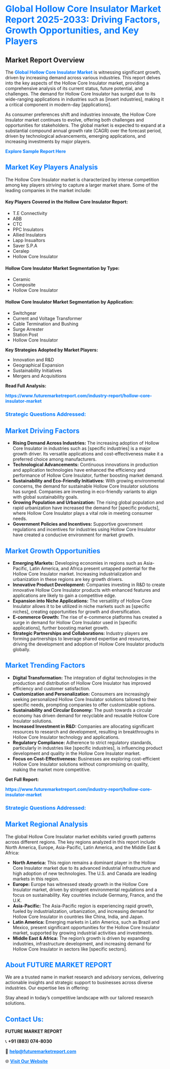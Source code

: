 <h1 style="color: #007BFF;">Global Hollow Core Insulator Market Report 2025-2033: Driving Factors, Growth Opportunities, and Key Players</h1>

<section id="overview">
<h2>Market Report Overview</h2>
<p>The <a href="https://www.futuremarketreport.com/industry-report/hollow-core-insulator-market" style="color: #007BFF; text-decoration: none;"><strong>Global Hollow Core Insulator Market</strong></a> is witnessing significant growth, driven by increasing demand across various industries. This report delves into the key aspects of the Hollow Core Insulator market, providing a comprehensive analysis of its current status, future potential, and challenges. The demand for Hollow Core Insulator has surged due to its wide-ranging applications in industries such as [insert industries], making it a critical component in modern-day [applications].</p>
<p>As consumer preferences shift and industries innovate, the Hollow Core Insulator market continues to evolve, offering both challenges and opportunities for stakeholders. The global market is expected to expand at a substantial compound annual growth rate (CAGR) over the forecast period, driven by technological advancements, emerging applications, and increasing investments by major players.</p>
</section>

<section id="overview">
<p><a href="https://www.futuremarketreport.com/request-sample/reportId=99927" style="color: #007BFF; text-decoration: none;"><strong>Explore Sample Report Here</strong></a></p>
</section>

<section id="key-players">
<h2 style="color: #007BFF;">Market Key Players Analysis</h2>
<p>The Hollow Core Insulator market is characterized by intense competition among key players striving to capture a larger market share. Some of the leading companies in the market include:</p>
<h4>Key Players Covered in the Hollow Core Insulator Report:</h4>
<ul><li>T.E Connectivity</li><li>ABB</li><li>CTC</li><li>PPC Insulators</li><li>Allied Insulators</li><li>Lapp Insualtors</li><li>Saver S.P.A</li><li>Ceralep</li><li>Hollow Core Insulator</li></ul>
<h4>Hollow Core Insulator Market Segmentation by Type:</h4>
<ul><li>Ceramic</li><li>Composite</li><li>Hollow Core Insulator</li></ul>

<h4>Hollow Core Insulator Market Segmentation by Application:</h4>
<ul><li>Switchgear</li><li>Current and Voltage Transformer</li><li>Cable Termination and Bushing</li><li>Surge Arrester</li><li>Station Post</li><li>Hollow Core Insulator</li></ul>
<p><strong>Key Strategies Adopted by Market Players:</strong></p>
<ul>
<li>Innovation and R&D</li>
<li>Geographical Expansion</li>
<li>Sustainability Initiatives</li>
<li>Mergers and Acquisitions</li>
</ul>
</section>

<section>
<p><strong>Read Full Analysis: </strong></p><a href="https://www.futuremarketreport.com/industry-report/hollow-core-insulator-market" style="color: #007BFF; text-decoration: none;"><strong>https://www.futuremarketreport.com/industry-report/hollow-core-insulator-market</strong></a>
<h3 style="color: #007BFF;">Strategic Questions Addressed:</h3>
</section>

<section id="driving-factors">
<h2 style="color: #007BFF;">Market Driving Factors</h2>
<ul>
<li><strong>Rising Demand Across Industries:</strong> The increasing adoption of Hollow Core Insulator in industries such as [specific industries] is a major growth driver. Its versatile applications and cost-effectiveness make it a preferred choice among manufacturers.</li>
<li><strong>Technological Advancements:</strong> Continuous innovations in production and application technologies have enhanced the efficiency and performance of Hollow Core Insulator, further boosting market demand.</li>
<li><strong>Sustainability and Eco-Friendly Initiatives:</strong> With growing environmental concerns, the demand for sustainable Hollow Core Insulator solutions has surged. Companies are investing in eco-friendly variants to align with global sustainability goals.</li>
<li><strong>Growing Population and Urbanization:</strong> The rising global population and rapid urbanization have increased the demand for [specific products], where Hollow Core Insulator plays a vital role in meeting consumer needs.</li>
<li><strong>Government Policies and Incentives:</strong> Supportive government regulations and incentives for industries using Hollow Core Insulator have created a conducive environment for market growth.</li>
</ul>
</section>

<section id="growth-opportunities">
<h2 style="color: #007BFF;">Market Growth Opportunities</h2>
<ul>
<li><strong>Emerging Markets:</strong> Developing economies in regions such as Asia-Pacific, Latin America, and Africa present untapped potential for the Hollow Core Insulator market. Increasing industrialization and urbanization in these regions are key growth drivers.</li>
<li><strong>Innovative Product Development:</strong> Companies investing in R&D to create innovative Hollow Core Insulator products with enhanced features and applications are likely to gain a competitive edge.</li>
<li><strong>Expansion into Niche Applications:</strong> The versatility of Hollow Core Insulator allows it to be utilized in niche markets such as [specific niches], creating opportunities for growth and diversification.</li>
<li><strong>E-commerce Growth:</strong> The rise of e-commerce platforms has created a surge in demand for Hollow Core Insulator used in [specific applications], further boosting market growth.</li>
<li><strong>Strategic Partnerships and Collaborations:</strong> Industry players are forming partnerships to leverage shared expertise and resources, driving the development and adoption of Hollow Core Insulator products globally.</li>
</ul>
</section>

<section id="trending-factors">
<h2 style="color: #007BFF;">Market Trending Factors</h2>
<ul>
<li><strong>Digital Transformation:</strong> The integration of digital technologies in the production and distribution of Hollow Core Insulator has improved efficiency and customer satisfaction.</li>
<li><strong>Customization and Personalization:</strong> Consumers are increasingly seeking personalized Hollow Core Insulator solutions tailored to their specific needs, prompting companies to offer customizable options.</li>
<li><strong>Sustainability and Circular Economy:</strong> The push towards a circular economy has driven demand for recyclable and reusable Hollow Core Insulator solutions.</li>
<li><strong>Increased Investment in R&D:</strong> Companies are allocating significant resources to research and development, resulting in breakthroughs in Hollow Core Insulator technology and applications.</li>
<li><strong>Regulatory Compliance:</strong> Adherence to strict regulatory standards, particularly in industries like [specific industries], is influencing product development and quality in the Hollow Core Insulator market.</li>
<li><strong>Focus on Cost-Effectiveness:</strong> Businesses are exploring cost-efficient Hollow Core Insulator solutions without compromising on quality, making the market more competitive.</li>
</ul>
</section>

<section>
<p><strong>Get Full Report: </strong></p><a href="https://www.futuremarketreport.com/industry-report/hollow-core-insulator-market" style="color: #007BFF; text-decoration: none;"><strong>https://www.futuremarketreport.com/industry-report/hollow-core-insulator-market</strong></a>
<h3 style="color: #007BFF;">Strategic Questions Addressed:</h3>
</section>


<section id="regional-analysis">
<h2 style="color: #007BFF;">Market Regional Analysis</h2>
<p>The global Hollow Core Insulator market exhibits varied growth patterns across different regions. The key regions analyzed in this report include North America, Europe, Asia-Pacific, Latin America, and the Middle East & Africa:</p>
<ul>
<li><strong>North America:</strong> This region remains a dominant player in the Hollow Core Insulator market due to its advanced industrial infrastructure and high adoption of new technologies. The U.S. and Canada are leading markets in this region.</li>
<li><strong>Europe:</strong> Europe has witnessed steady growth in the Hollow Core Insulator market, driven by stringent environmental regulations and a focus on sustainability. Key countries include Germany, France, and the U.K.</li>
<li><strong>Asia-Pacific:</strong> The Asia-Pacific region is experiencing rapid growth, fueled by industrialization, urbanization, and increasing demand for Hollow Core Insulator in countries like China, India, and Japan.</li>
<li><strong>Latin America:</strong> Emerging markets in Latin America, such as Brazil and Mexico, present significant opportunities for the Hollow Core Insulator market, supported by growing industrial activities and investments.</li>
<li><strong>Middle East & Africa:</strong> The region’s growth is driven by expanding industries, infrastructure development, and increasing demand for Hollow Core Insulator in sectors like [specific sectors].</li>
</ul>
</section>

<footer>
<h2 style="color: #007BFF;">About FUTURE MARKET REPORT</h2>
<p>We are a trusted name in market research and advisory services, delivering actionable insights and strategic support to businesses across diverse industries. Our expertise lies in offering:</p>

<p>Stay ahead in today’s competitive landscape with our tailored research solutions.</p>

<h2 style="color: #007BFF;">Contact Us:</h2>
<p><strong>FUTURE MARKET REPORT</strong></p>
<p>📞 <strong>+91 (883) 074-8030</strong></p>
<p>📧 <strong><a href="mailto:help@futuremarketreport.com" style="color: #007BFF;">help@futuremarketreport.com</a></strong></p>
<p>🌐 <strong><a href="https://www.futuremarketreport.com/" style="color: #007BFF;">Visit Our Website</a></strong></p>
</footer>
